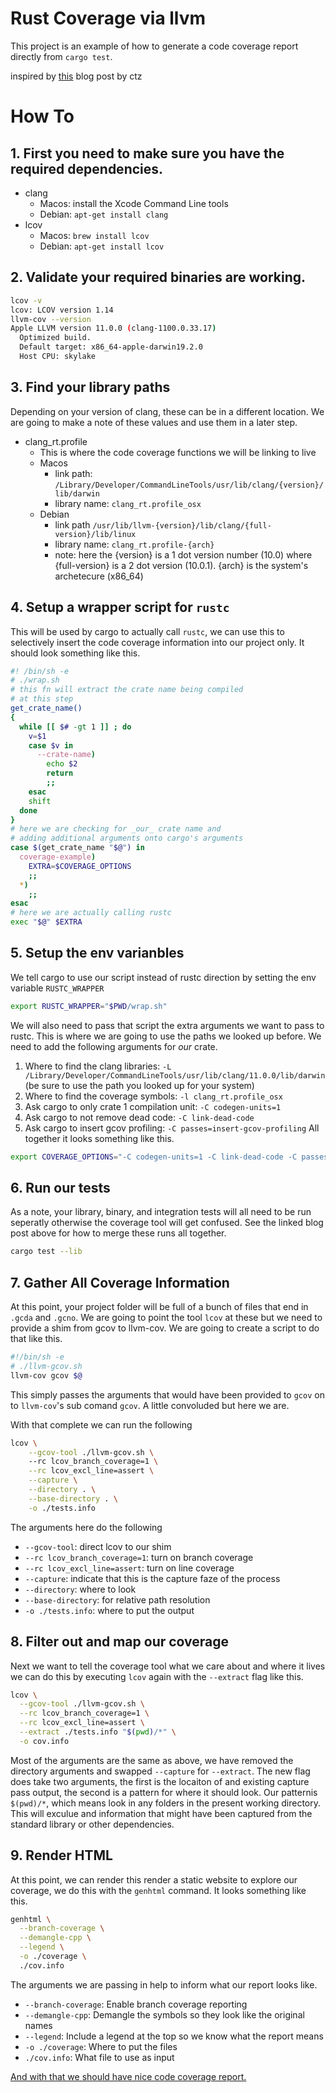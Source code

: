 # Rust Coverage via llvm
This project is an example of how to generate a code coverage report
directly from `cargo test`.

inspired by [this](https://jbp.io/2017/07/19/measuring-test-coverage-of-rust-programs#only-profiling-relevent-code) blog post by ctz

# How To
## 1. First you need to make sure you have the required dependencies.
- clang
    - Macos: install the Xcode Command Line tools
    - Debian: `apt-get install clang`
- lcov
    - Macos: `brew install lcov`
    - Debian: `apt-get install lcov`
## 2. Validate your required binaries are working.
```sh
lcov -v 
lcov: LCOV version 1.14
llvm-cov --version
Apple LLVM version 11.0.0 (clang-1100.0.33.17)
  Optimized build.
  Default target: x86_64-apple-darwin19.2.0
  Host CPU: skylake
```
## 3. Find your library paths
Depending on your version of clang, these can be in a different location.
We are going to make a note of these values and use them in a later step.
- clang_rt.profile
    - This is where the code coverage functions we will be linking to live
    - Macos
        - link path: `/Library/Developer/CommandLineTools/usr/lib/clang/{version}/lib/darwin`
        - library name: `clang_rt.profile_osx`
    - Debian
        - link path `/usr/lib/llvm-{version}/lib/clang/{full-version}/lib/linux`
        - library name: `clang_rt.profile-{arch}`
        - note: here the {version} is a 1 dot version number (10.0) where {full-version} is a 2 dot version (10.0.1). {arch} is the system's archetecure (x86_64)

## 4. Setup a wrapper script for `rustc`

This will be used by cargo to actually call `rustc`, we can use this to 
selectively insert the code coverage information into our project only.
It should look something like this.

```sh
#! /bin/sh -e
# ./wrap.sh
# this fn will extract the crate name being compiled
# at this step
get_crate_name()
{
  while [[ $# -gt 1 ]] ; do
    v=$1
    case $v in
      --crate-name)
        echo $2
        return
        ;;
    esac
    shift
  done
}
# here we are checking for _our_ crate name and 
# adding additional arguments onto cargo's arguments
case $(get_crate_name "$@") in
  coverage-example)
    EXTRA=$COVERAGE_OPTIONS
    ;;
  *)
    ;;
esac
# here we are actually calling rustc
exec "$@" $EXTRA
```

## 5. Setup the env varianbles

We tell cargo to use our script instead of rustc direction
by setting the env variable `RUSTC_WRAPPER`

```sh
export RUSTC_WRAPPER="$PWD/wrap.sh"
```
We will also need to pass that script the extra arguments
we want to pass to rustc. This is where we are going to use
the paths we looked up before. We need to add the following
arguments for _our_ crate.


1. Where to find the clang libraries: `-L /Library/Developer/CommandLineTools/usr/lib/clang/11.0.0/lib/darwin` (be sure to use the path you looked up for your system)
2. Where to find the coverage symbols: `-l clang_rt.profile_osx`
3. Ask cargo to only crate 1 compilation unit: `-C codegen-units=1`
4. Ask cargo to not remove dead code: `-C link-dead-code`
5. Ask cargo to insert gcov profiling: `-C passes=insert-gcov-profiling`
All together it looks something like this.

```sh
export COVERAGE_OPTIONS="-C codegen-units=1 -C link-dead-code -C passes=insert-gcov-profiling -L /Library/Developer/CommandLineTools/usr/lib/clang/11.0.0/lib/darwin -l clang_rt.profile_osx"
```


## 6. Run our tests
As a note, your library, binary, and integration
tests will all need to be run seperatly otherwise
the coverage tool will get confused. See the linked
blog post above for how to merge these runs all together.

```sh
cargo test --lib
```

## 7. Gather All Coverage Information
At this point, your project folder will be full of a bunch of files
that end in `.gcda` and `.gcno`. We are going to point the tool `lcov`
at these but we need to provide a shim from gcov to llvm-cov. We are
going to create a script to do that like this.

```sh
#!/bin/sh -e
# ./llvm-gcov.sh
llvm-cov gcov $@
```
This simply passes the arguments that would have been provided
to `gcov` on to `llvm-cov`'s sub comand `gcov`. A little convoluded
but here we are.

With that complete we can run the following
```sh
lcov \
    --gcov-tool ./llvm-gcov.sh \ 
    --rc lcov_branch_coverage=1 \
    --rc lcov_excl_line=assert \
    --capture \
    --directory . \
    --base-directory . \
    -o ./tests.info

```
The arguments here do the following
- `--gcov-tool`: direct lcov to our shim
- `--rc lcov_branch_coverage=1`: turn on branch coverage
- `--rc lcov_excl_line=assert`: turn on line coverage
- `--capture`: indicate that this is the capture faze of the process
- `--directory`: where to look
- `--base-directory`: for relative path resolution
- `-o ./tests.info`: where to put the output

## 8. Filter out and map our coverage
Next we want to tell the coverage tool what we care about and where it lives
we can do this by executing `lcov` again with the `--extract` flag like this.

```sh
lcov \
  --gcov-tool ./llvm-gcov.sh \
  --rc lcov_branch_coverage=1 \
  --rc lcov_excl_line=assert \
  --extract ./tests.info "$(pwd)/*" \
  -o cov.info
```

Most of the arguments are the same as above, we have removed the
directory arguments and swapped `--capture` for `--extract`. The
new flag does take two arguments, the first is the locaiton of 
and existing capture pass output, the second is a pattern
for where it should look. Our patternis `$(pwd)/*`, which means
look in any folders in the present working directory. This will
exculue and information that might have been captured from
the standard library or other dependencies.

## 9. Render HTML
At this point, we can render this render a static website to explore
our coverage, we do this with the `genhtml` command. It looks something
like this.

```sh
genhtml \
  --branch-coverage \
  --demangle-cpp \
  --legend \
  -o ./coverage \
  ./cov.info
```
The arguments we are passing in help to inform what our report looks like.

- `--branch-coverage`: Enable branch coverage reporting
- `--demangle-cpp`: Demangle the symbols so they look like the original names
- `--legend`: Include a legend at the top so we know what the report means
- `-o ./coverage`: Where to put the files
- `./cov.info`: What file to use as input

[And with that we should have nice code coverage report.](https://freemasen.github.io/coverage-example)